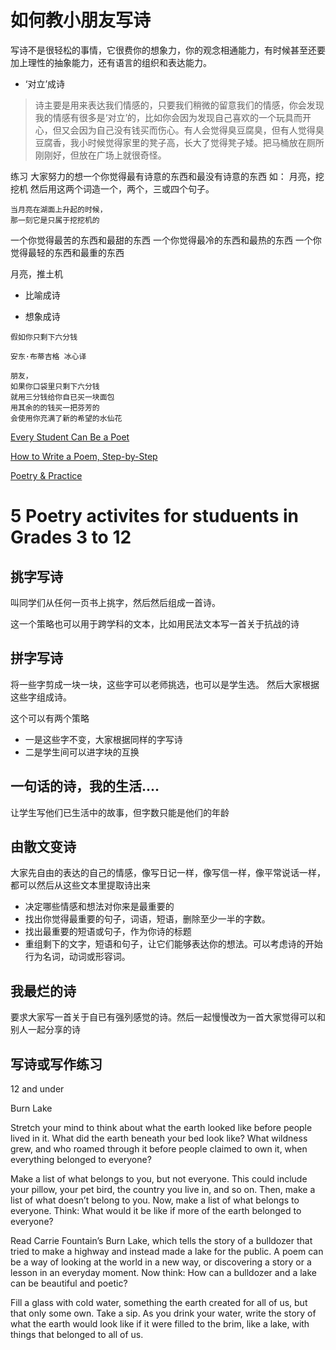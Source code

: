 # 如何教小朋友写诗


写诗不是很轻松的事情，它很费你的想象力，你的观念相通能力，有时候甚至还要加上理性的抽象能力，还有语言的组织和表达能力。

* ‘对立’成诗

> 诗主要是用来表达我们情感的，只要我们稍微的留意我们的情感，你会发现我的情感有很多是‘对立’的，比如你会因为发现自己喜欢的一个玩具而开心，但又会因为自己没有钱买而伤心。有人会觉得臭豆腐臭，但有人觉得臭豆腐香，我小时候觉得家里的凳子高，长大了觉得凳子矮。把马桶放在厕所刚刚好，但放在广场上就很奇怪。 
> 
练习
大家努力的想一个你觉得最有诗意的东西和最没有诗意的东西
如：
月亮，挖挖机 然后用这两个词造一个，两个，三或四个句子。

```
当月亮在湖面上升起的时候，
那一刻它是只属于挖挖机的
```

一个你觉得最苦的东西和最甜的东西
一个你觉得最冷的东西和最热的东西
一个你觉得最轻的东西和最重的东西

月亮，推土机

* 比喻成诗

* 想象成诗

```
假如你只剩下六分钱

安东·布蒂吉格 冰心译

朋友，
如果你口袋里只剩下六分钱
就用三分钱给你自已买一块面包
用其余的的钱买一把芬芳的
会使用你充满了新的希望的水仙花
```

[Every Student Can Be a Poet](https://www.edutopia.org/article/every-student-can-be-poet)

[How to Write a Poem, Step-by-Step](https://writers.com/how-to-write-a-poem-step-by-step)

[Poetry & Practice](https://www.poetryfoundation.org/library/prompts)

# 5 Poetry activites for studuents in Grades 3 to 12 

## 挑字写诗
叫同学们从任何一页书上挑字，然后然后组成一首诗。

这一个策略也可以用于跨学科的文本，比如用民法文本写一首关于抗战的诗

## 拼字写诗
将一些字剪成一块一块，这些字可以老师挑选，也可以是学生选。
然后大家根据这些字组成诗。

这个可以有两个策略

* 一是这些字不变，大家根据同样的字写诗
* 二是学生间可以进字块的互换

## 一句话的诗，我的生活....
让学生写他们已生活中的故事，但字数只能是他们的年龄

## 由散文变诗
大家先自由的表达的自己的情感，像写日记一样，像写信一样，像平常说话一样，都可以然后从这些文本里提取诗出来

* 决定哪些情感和想法对你来是最重要的
* 找出你觉得最重要的句子，词语，短语，删除至少一半的字数。
* 找出最重要的短语或句子，作为你诗的标题
* 重组剩下的文字，短语和句子，让它们能够表达你的想法。可以考虑诗的开始行为名词，动词或形容词。

## 我最烂的诗
要求大家写一首关于自已有强列感觉的诗。然后一起慢慢改为一首大家觉得可以和别人一起分享的诗



## 写诗或写作练习

12 and under

Burn Lake

Stretch your mind to think about what the earth looked like before people lived in it. What did the earth beneath your bed look like? What wildness grew, and who roamed through it before people claimed to own it, when everything belonged to everyone?

Make a list of what belongs to you, but not everyone. This could include your pillow, your pet bird, the country you live in, and so on. Then, make a list of what doesn’t belong to you. Now, make a list of what belongs to everyone. Think: What would it be like if more of the earth belonged to everyone?

Read Carrie Fountain’s Burn Lake, which tells the story of a bulldozer that tried to make a highway and instead made a lake for the public. A poem can be a way of looking at the world in a new way, or discovering a story or a lesson in an everyday moment. Now think: How can a bulldozer and a lake can be beautiful and poetic?

Fill a glass with cold water, something the earth created for all of us, but that only some own. Take a sip. As you drink your water, write the story of what the earth would look like if it were filled to the brim, like a lake, with things that belonged to all of us.